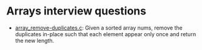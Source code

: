 # Arrays interview questions

- [array_remove-duplicates.c](./array_remove-duplicates.c):
  Given a sorted array nums, remove the duplicates in-place such that each element appear only once and return the new length.
